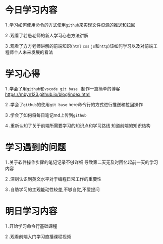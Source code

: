 # 今日学习内容
1 .学习如何使用命令的方式使用`github`来实现文件资源的推送和拉回

2 .观看了若愚老师的新人学习心态方法讲解

3 .观看了方方老师讲解的前端知识(`html` `css` `js`和`http`)该如何学习以及对前端工程师个人未来发展的看法

# 学习心得

1 .学会了用`github`和`vscode git base ` 制作一篇简单的博客 https://mbyn123.github.io/blog/index.html

2 .学会了`github`的使用`git base` here命令行的方式进行推送和拉回操作

3 .学会了如何将每日笔记md上传到`github`

4 .重新认知了关于前端所需要学习的知识点和学习路线
知道前端的知识结构


# 学习遇到的问题

1 .关于软件操作步骤的笔记记录不够详细 导致第二天无及时回忆起前一天的学习内容

2 .深刻认识到英文水平对于编程日常工作的重要性

3 .自助学习的主观能动性较差,不够自觉,不爱提问

# 明日学习内容

1 .开始学习命令行基础课程

2 .观看前端入门学习直播课程视频
